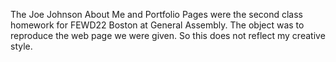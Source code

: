 The Joe Johnson About Me and Portfolio Pages were the second class homework for FEWD22 Boston at General Assembly. 
The object was to reproduce the web page we were given. So this does not reflect my creative style.
